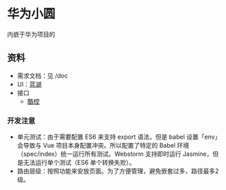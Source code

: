 # 华为小圆
内嵌于华为项目的

## 资料
- 需求文档：见 /doc
- UI：[蓝湖](https://lanhuapp.com/web/#/item/project/board?pid=6b62a827-5863-4a30-8735-d8d57686825e)
- 接口
  - [酷控](http://192.168.2.208:8090/pages/viewpage.action?pageId=57410066)

### 开发注意
- 单元测试：由于需要配置 ES6 来支持 export 语法，但是 babel 设置「env」会导致与 Vue 项目本身配置冲突。所以配置了特定的 Babel 环境（spec/index）统一运行所有测试。Webstorm 支持即时运行 Jasmine，但是无法运行单个测试（ES6 单个转换失败）。
- 路由层级：按照功能来安放页面。为了方便管理，避免嵌套过多，路径最多2级。
